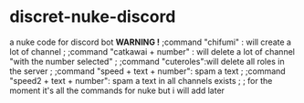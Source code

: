 # discret-nuke-discord
a nuke code for discord bot
**WARNING !**
;command "chifumi" : will create a lot of channel ;
;command "catkawai + number" : will delete a lot of channel "with the number selected" ;
;command "cuteroles":will delete all roles in the server ;
;command "speed + text + number": spam a text ;
;command "speed2 + text + number": spam a text in all channels exists ;
;
for the moment it's all the commands for nuke but i will add later

